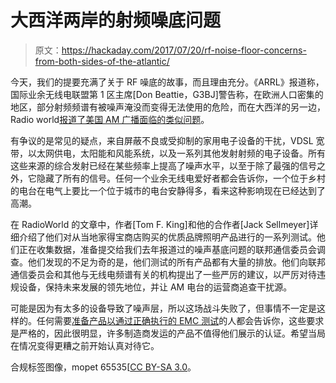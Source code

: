 # 大西洋两岸的射频噪底问题

> 原文：<https://hackaday.com/2017/07/20/rf-noise-floor-concerns-from-both-sides-of-the-atlantic/>

今天，我们的提要充满了关于 RF 噪底的故事，而且理由充分。《ARRL》报道称，国际业余无线电联盟第 1 区主席[Don Beattie，G3BJ]警告称，在欧洲人口密集的地区，部分射频频谱有被噪声淹没而变得无法使用的危险，而在大西洋的另一边，Radio world[报道了美国 AM 广播面临的类似问题](http://www.radioworld.com/columns-and-views/0004/steps-to-lower-noise-floor-and-revitalize-am-radio/339995)。

有争议的是常见的疑点，来自屏蔽不良或受抑制的家用电子设备的干扰，VDSL 宽带，以太网供电，太阳能和风能系统，以及一系列其他发射射频的电子设备。所有这些来源的综合发射已经在某些频率上提高了噪声水平，以至于除了最强的信号之外，它隐藏了所有的信号。任何一个业余无线电爱好者都会告诉你，一个位于乡村的电台在电气上要比一个位于城市的电台安静得多，看来这种影响现在已经达到了高潮。

在 RadioWorld 的文章中，作者[Tom F. King]和他的合作者[Jack Sellmeyer]详细介绍了他们对从当地家得宝商店购买的优质品牌照明产品进行的一系列测试。他们正在收集数据，准备提交给我们去年报道过的噪声基底问题的联邦通信委员会调查。他们发现的不足为奇的是，他们测试的所有产品都有大量的排放。他们向联邦通信委员会和其他与无线电频谱有关的机构提出了一些严厉的建议，以严厉对待违规设备，保持未来发展的领先地位，并让 AM 电台的运营商追查干扰源。

可能是因为有太多的设备导致了噪声层，所以这场战斗失败了，但事情不一定是这样的。任何需要[准备产品以通过正确执行的 EMC 测试](http://hackaday.com/2017/02/20/an-overview-of-the-dreaded-emc-tests/)的人都会告诉你，这些要求是严格的，因此很明显，许多制造商发运的产品不值得他们展示的认证。希望当局在情况变得更糟之前开始认真对待它。

合规标签图像，mopet 65535[[CC BY-SA 3.0](https://commons.wikimedia.org/wiki/File:Agenda-vr3-back.jpeg)。